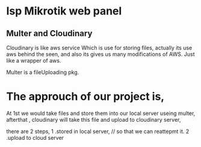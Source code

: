 # Isp Mikrotik web panel

## Multer and Cloudinary

Cloudinary is like aws service Which is use for storing files, actually its use aws behind the seen, and also its gives us many modifications of AWS. Just like a wrapper of aws.

Multer is a fileUploading pkg.

# The approuch of our project is,

At 1st we would take files and store them into our local server useing multer,
afterthat , cloudinary will take this file and upload to cloudinary server,

there are 2 steps,
1 .stored in local server, // so that we can reattepmt it.
2 .upload to cloud server
